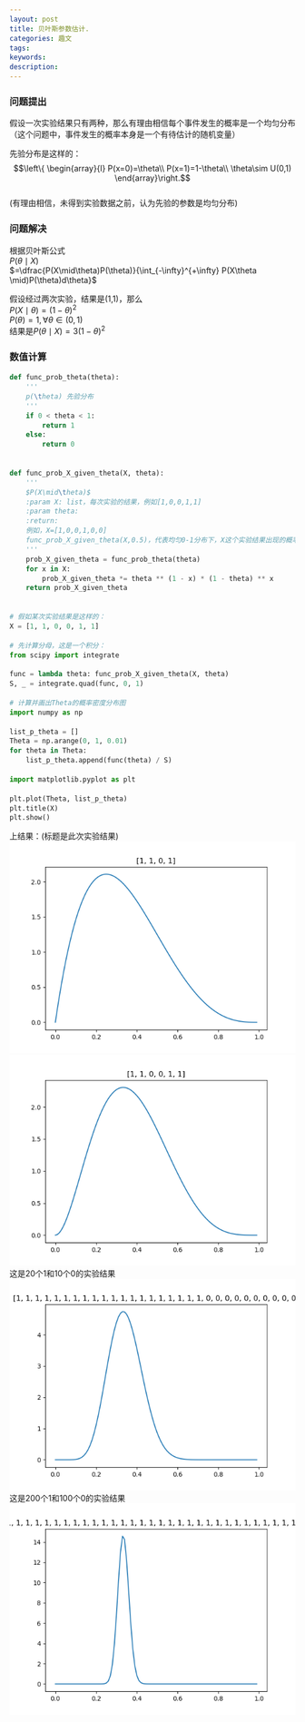 ```yaml
---
layout: post
title: 贝叶斯参数估计.
categories: 趣文
tags:
keywords:
description:
---
```


### 问题提出
假设一次实验结果只有两种，那么有理由相信每个事件发生的概率是一个均匀分布  
（这个问题中，事件发生的概率本身是一个有待估计的随机变量）  


先验分布是这样的：  
$$\left\{ \begin{array}{l}
P(x=0)=\theta\\
P(x=1)=1-\theta\\
\theta\sim U(0,1)
\end{array}\right.$$  
(有理由相信，未得到实验数据之前，认为先验的参数是均匀分布)  


### 问题解决
根据贝叶斯公式  
$P(\theta\mid X)$  
$=\dfrac{P(X\mid\theta)P(\theta)}{\int_{-\infty}^{+\infty} P(X\theta \mid)P(\theta)d\theta}$  


假设经过两次实验，结果是(1,1)，那么  
$P(X\mid\theta)=(1-\theta)^2$  
$P(\theta)=1,\forall \theta\in(0,1)$  
结果是$P(\theta\mid X)=3(1-\theta)^2$  


### 数值计算

```py
def func_prob_theta(theta):
    '''
    p(\theta) 先验分布
    '''
    if 0 < theta < 1:
        return 1
    else:
        return 0


def func_prob_X_given_theta(X, theta):
    '''
    $P(X\mid\theta)$
    :param X: list，每次实验的结果，例如[1,0,0,1,1]
    :param theta:
    :return:
    例如，X=[1,0,0,1,0,0]
    func_prob_X_given_theta(X,0.5)，代表均匀0-1分布下，X这个实验结果出现的概率
    '''
    prob_X_given_theta = func_prob_theta(theta)
    for x in X:
        prob_X_given_theta *= theta ** (1 - x) * (1 - theta) ** x
    return prob_X_given_theta


# 假如某次实验结果是这样的：
X = [1, 1, 0, 0, 1, 1]

# 先计算分母，这是一个积分：
from scipy import integrate

func = lambda theta: func_prob_X_given_theta(X, theta)
S, _ = integrate.quad(func, 0, 1)

# 计算并画出Theta的概率密度分布图
import numpy as np

list_p_theta = []
Theta = np.arange(0, 1, 0.01)
for theta in Theta:
    list_p_theta.append(func(theta) / S)

import matplotlib.pyplot as plt

plt.plot(Theta, list_p_theta)
plt.title(X)
plt.show()
```

上结果：(标题是此次实验结果)  
![1](https://raw.githubusercontent.com/guofei9987/StatisticsBlog/master/%E9%99%84%E4%BB%B6/beyes/1.png)  
![2](https://raw.githubusercontent.com/guofei9987/StatisticsBlog/master/%E9%99%84%E4%BB%B6/beyes/2.png)  
这是20个1和10个0的实验结果  
![3](https://raw.githubusercontent.com/guofei9987/StatisticsBlog/master/%E9%99%84%E4%BB%B6/beyes/3.png)  
这是200个1和100个0的实验结果  
![4](https://raw.githubusercontent.com/guofei9987/StatisticsBlog/master/%E9%99%84%E4%BB%B6/beyes/4.png)  
